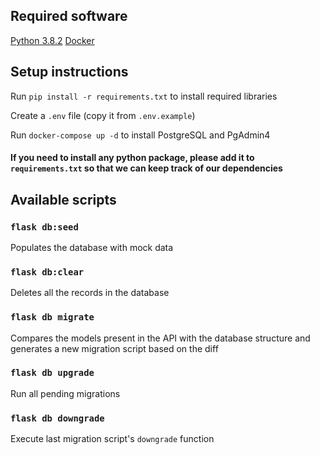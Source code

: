 
## Required software

[Python 3.8.2](https://www.python.org/)
[Docker](https://docs.docker.com/get-docker/)

## Setup instructions

Run `pip install -r requirements.txt` to install required libraries

Create a `.env` file (copy it from `.env.example`)

Run `docker-compose up -d` to install PostgreSQL and PgAdmin4

#### If you need to install any python package, please add it to `requirements.txt` so that we can keep track of our dependencies

## Available scripts
<h3><code>flask db:seed</code></h3>
Populates the database with mock data
<h3><code>flask db:clear</code></h3>
Deletes all the records in the database
<h3><code>flask db migrate</code></h3>
Compares the models present in the API with the database structure and generates a new migration script based on the diff
<h3><code>flask db upgrade</code></h3>
Run all pending migrations
<h3><code>flask db downgrade</code></h3>
Execute last migration script's <code>downgrade</code> function
